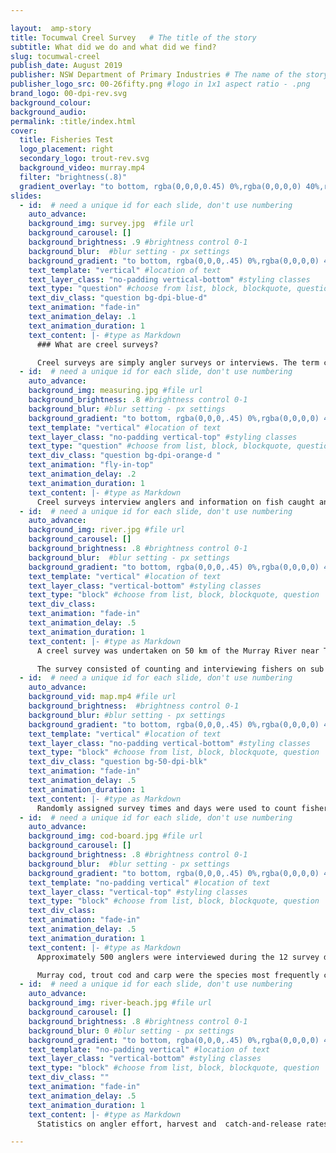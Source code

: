 ```yaml
---

layout:  amp-story
title: Tocumwal Creel Survey   # The title of the story
subtitle: What did we do and what did we find?
slug: tocumwal-creel
publish_date: August 2019
publisher: NSW Department of Primary Industries # The name of the story's publisher
publisher_logo_src: 00-26fifty.png #logo in 1x1 aspect ratio - .png
brand_logo: 00-dpi-rev.svg
background_colour:
background_audio:
permalink: :title/index.html
cover:
  title: Fisheries Test
  logo_placement: right
  secondary_logo: trout-rev.svg
  background_video: murray.mp4
  filter: "brightness(.8)"
  gradient_overlay: "to bottom, rgba(0,0,0,0.45) 0%,rgba(0,0,0,0) 40%,rgba(0,0,0,0) 100%"
slides:
  - id:  # need a unique id for each slide, don't use numbering
    auto_advance:
    background_img: survey.jpg  #file url
    background_carousel: []
    background_brightness: .9 #brightness control 0-1
    background_blur:  #blur setting - px settings
    background_gradient: "to bottom, rgba(0,0,0,.45) 0%,rgba(0,0,0,0) 40%,rgba(0,0,0,0) 100%" # add in CSS gradient
    text_template: "vertical" #location of text
    text_layer_class: "no-padding vertical-bottom" #styling classes
    text_type: "question" #choose from list, block, blockquote, question
    text_div_class: "question bg-dpi-blue-d"
    text_animation: "fade-in"
    text_animation_delay: .1
    text_animation_duration: 1
    text_content: |- #type as Markdown
      ### What are creel surveys?

      Creel surveys are simply angler surveys or interviews. The term creel comes from the old cane or wicker baskets anglers would keep their catch in.
  - id:  # need a unique id for each slide, don't use numbering
    auto_advance:
    background_img: measuring.jpg #file url
    background_brightness: .8 #brightness control 0-1
    background_blur: #blur setting - px settings
    background_gradient: "to bottom, rgba(0,0,0,.45) 0%,rgba(0,0,0,0) 40%,rgba(0,0,0,0) 100%" # add in CSS gradient
    text_template: "vertical" #location of text
    text_layer_class: "no-padding vertical-top" #styling classes
    text_type: "question" #choose from list, block, blockquote, question
    text_div_class: "question bg-dpi-orange-d "
    text_animation: "fly-in-top"
    text_animation_delay: .2
    text_animation_duration: 1
    text_content: |- #type as Markdown
      Creel surveys interview anglers and information on fish caught and kept, fish caught and released, fish lengths, hours fished, and questions around their fishing experience is collected. This is supplemented by counting the number of anglers on the shore or in boats on the survey day.
  - id:  # need a unique id for each slide, don't use numbering
    auto_advance:
    background_img: river.jpg #file url
    background_carousel: []
    background_brightness: .8 #brightness control 0-1
    background_blur:  #blur setting - px settings
    background_gradient: "to bottom, rgba(0,0,0,.45) 0%,rgba(0,0,0,0) 40%,rgba(0,0,0,0) 100%" # add in CSS gradient
    text_template: "vertical" #location of text
    text_layer_class: "vertical-bottom" #styling classes
    text_type: "block" #choose from list, block, blockquote, question
    text_div_class:
    text_animation: "fade-in"
    text_animation_delay: .5
    text_animation_duration: 1
    text_content: |- #type as Markdown
      A creel survey was undertaken on 50 km of the Murray River near Tocumwal, NSW. The study site included 25km upstream and 25 km downstream of the bridge. The waters upstream are with in the seasonal trout cod spawning closure which prohibits fishing from September 1st to November 30th each year.  

      The survey consisted of counting and interviewing fishers on sub sample of randomly selected days over the summer of 2018/2019.
  - id:  # need a unique id for each slide, don't use numbering
    auto_advance:
    background_vid: map.mp4 #file url
    background_brightness:  #brightness control 0-1
    background_blur: #blur setting - px settings
    background_gradient: "to bottom, rgba(0,0,0,.45) 0%,rgba(0,0,0,0) 40%,rgba(0,0,0,0) 100%" # add in CSS gradient
    text_template: "vertical" #location of text
    text_layer_class: "no-padding vertical-bottom" #styling classes
    text_type: "block" #choose from list, block, blockquote, question
    text_div_class: "question bg-50-dpi-blk"
    text_animation: "fade-in"
    text_animation_delay: .5
    text_animation_duration: 1
    text_content: |- #type as Markdown
      Randomly assigned survey times and days were used to count fishers over 12 separate sampling days in the summer of 2018-2019.  This data will be used to estimate the total fishing effort for shore and boat based anglers during this period.
  - id:  # need a unique id for each slide, don't use numbering
    auto_advance:
    background_img: cod-board.jpg #file url
    background_carousel: []
    background_brightness: .8 #brightness control 0-1
    background_blur:  #blur setting - px settings
    background_gradient: "to bottom, rgba(0,0,0,.45) 0%,rgba(0,0,0,0) 40%,rgba(0,0,0,0) 100%" # add in CSS gradient
    text_template: "no-padding vertical" #location of text
    text_layer_class: "vertical-top" #styling classes
    text_type: "block" #choose from list, block, blockquote, question
    text_div_class:
    text_animation: "fade-in"
    text_animation_delay: .5
    text_animation_duration: 1
    text_content: |- #type as Markdown
      Approximately 500 anglers were interviewed during the 12 survey days. Over 50% of those surveyed had caught fish, but less than 5% kept fish.

      Murray cod, trout cod and carp were the species most frequently captured by fishers.
  - id:  # need a unique id for each slide, don't use numbering
    auto_advance:
    background_img: river-beach.jpg #file url
    background_carousel: []
    background_brightness: .8 #brightness control 0-1
    background_blur: 0 #blur setting - px settings
    background_gradient: "to bottom, rgba(0,0,0,.45) 0%,rgba(0,0,0,0) 40%,rgba(0,0,0,0) 100%" # add in CSS gradient
    text_template: "no-padding vertical" #location of text
    text_layer_class: "vertical-bottom" #styling classes
    text_type: "block" #choose from list, block, blockquote, question
    text_div_class: ""
    text_animation: "fade-in"
    text_animation_delay: .5
    text_animation_duration: 1
    text_content: |- #type as Markdown
      Statistics on angler effort, harvest and  catch-and-release rates will be generated from the data and where possible comparison between the data within the closure (upstream of  the Tocumwal Road Bridge) and outside the closure (Below the Tocumwal Road Bridge) will be made. Keep an eye out on the [rec fishing research website](){: .text-dpi-yellow} for more details.

---
```

